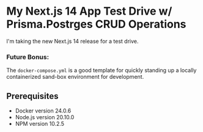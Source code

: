 # My Next.js 14 App Test Drive w/ Prisma.Postrges CRUD Operations
I'm taking the new Next.js 14 release for a test drive.

### Future Bonus:
The `docker-compose.yml` is a good template for quickly standing up a locally containerized sand-box environment for development.

## Prerequisites
- Docker version 24.0.6
- Node.js version 20.10.0
- NPM version 10.2.5
